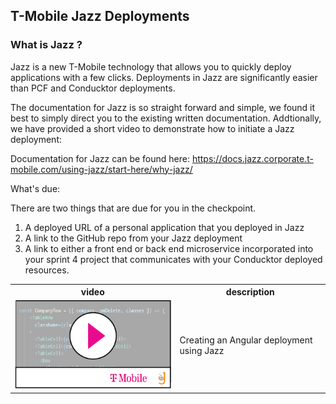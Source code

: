 ## T-Mobile Jazz Deployments

### What is Jazz ? 

Jazz is a new T-Mobile technology that allows you to quickly deploy applications with a few clicks. 
Deployments in Jazz are significantly easier than PCF and Conducktor deployments. 

The documentation for Jazz is so straight forward and simple, we found it best to simply direct you to the existing written documentation.  Addtionally, we have provided a short video to demonstrate how to initiate a Jazz deployment:

<table>
<tr><th> video </th><th> description </th></tr>
<tr>
    <td> 
    <a href='https://youtu.be/7VgrSIiaCVA'> <img src="video-player.png"> </a>
    </td> 
    <td>Creating an Angular deployment using Jazz </td>
</tr>


Documentation for Jazz can be found here: 
https://docs.jazz.corporate.t-mobile.com/using-jazz/start-here/why-jazz/

What's due: 

There are two things that are due for you in the checkpoint. 

1. A deployed URL of a personal application that you deployed in Jazz
2. A link to the GitHub repo from your Jazz deployment
3. A link to either a front end or back end microservice incorporated into your sprint 4 project that communicates with your Conducktor deployed resources.

